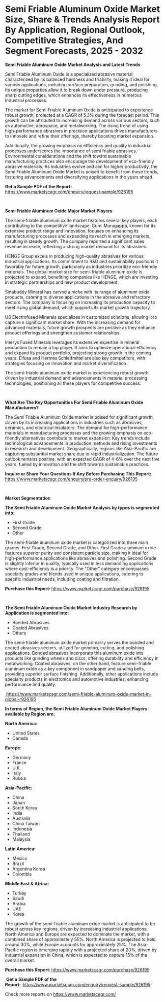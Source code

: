 <p><h1>Semi Friable Aluminum Oxide Market Size, Share & Trends Analysis Report By Application, Regional Outlook, Competitive Strategies, And Segment Forecasts, 2025 - 2032</h1></p><p><strong>Semi Friable Aluminum Oxide Market Analysis and Latest Trends</strong></p>
<p><p>Semi Friable Aluminum Oxide is a specialized abrasive material characterized by its balanced hardness and friability, making it ideal for various applications, including surface preparation, grinding, and polishing. Its unique properties allow it to break down under pressure, producing sharp cutting edges, which enhances its effectiveness in numerous industrial processes.</p><p>The market for Semi Friable Aluminum Oxide is anticipated to experience robust growth, projected at a CAGR of 5.3% during the forecast period. This growth can be attributed to increasing demand across various sectors, such as automotive, aerospace, and metalworking. The rising trend of using high-performance abrasives in precision applications drives manufacturers to innovate and refine their offerings, thereby boosting market expansion.</p><p>Additionally, the growing emphasis on efficiency and quality in industrial processes underscores the importance of semi friable abrasives. Environmental considerations and the shift toward sustainable manufacturing practices also encourage the development of eco-friendly abrasive materials. As industries evolve and aim for higher productivity, the Semi Friable Aluminum Oxide Market is poised to benefit from these trends, fostering advancements and diversifying applications in the years ahead.</p></p>
<p><strong>Get a Sample PDF of the Report:&nbsp;</strong> <a href="https://www.marketscagr.com/enquiry/request-sample/926195?utm_campaign=3188&utm_medium=2&utm_source=Github&utm_content=ia&utm_term=24032025&utm_id=semi-friable-aluminum-oxide">https://www.marketscagr.com/enquiry/request-sample/926195</a></p>
<p>&nbsp;</p>
<p><strong>Semi Friable Aluminum Oxide Major Market Players</strong></p>
<p><p>The semi-friable aluminum oxide market features several key players, each contributing to the competitive landscape. Cumi Murugappa, known for its extensive product range and innovation, focuses on enhancing its manufacturing processes and expanding its reach in emerging markets, resulting in steady growth. The company reported a significant sales revenue increase, reflecting a strong market demand for its abrasives.</p><p>HENGE Group excels in producing high-quality abrasives for various industrial applications. Its commitment to R&D and sustainability positions it favorably for future growth, particularly as industries prioritize eco-friendly materials. The global market size for semi-friable aluminum oxide is projected to expand, benefiting companies like HENGE, which are investing in strategic partnerships and new product development.</p><p>Sinabuddy Mineral has carved a niche with its range of aluminum oxide products, catering to diverse applications in the abrasive and refractory sectors. The company is focusing on increasing its production capacity to meet rising global demand, which supports its market growth trajectory. </p><p>US Electrofused Minerals specializes in customized solutions, allowing it to capture a significant market share. With the increasing demand for advanced materials, future growth prospects are positive as they enhance product offerings and strengthen customer relationships.</p><p>Imerys Fused Minerals leverages its extensive expertise in mineral production to remain a top player. It aims to optimize operational efficiency and expand its product portfolio, projecting strong growth in the coming years. Elfusa and Hermes Schleifmittel are also key competitors, with strategies focusing on innovation and market diversification.</p><p>The semi-friable aluminum oxide market is experiencing robust growth, driven by industrial demand and advancements in material processing technologies, positioning all these players for competitive success.</p></p>
<p>&nbsp;</p>
<p><strong>What Are The Key Opportunities For Semi Friable Aluminum Oxide Manufacturers?</strong></p>
<p><p>The Semi Friable Aluminum Oxide market is poised for significant growth, driven by its increasing applications in industries such as abrasives, ceramics, and electrical insulators. The demand for high-performance materials in manufacturing processes and the growing emphasis on eco-friendly alternatives contribute to market expansion. Key trends include technological advancements in production methods and rising investments in research and development. Geographically, regions like Asia-Pacific are capturing substantial market share due to rapid industrialization. The future outlook remains positive, with an expected CAGR of 4-6% over the next five years, fueled by innovation and the shift towards sustainable practices.</p></p>
<p><strong>Inquire or Share Your Questions If Any Before Purchasing This Report:</strong> <a href="https://www.marketscagr.com/enquiry/pre-order-enquiry/926195?utm_campaign=3188&utm_medium=2&utm_source=Github&utm_content=ia&utm_term=24032025&utm_id=semi-friable-aluminum-oxide">https://www.marketscagr.com/enquiry/pre-order-enquiry/926195</a></p>
<p>&nbsp;</p>
<p><strong>Market Segmentation</strong></p>
<p><strong>The Semi Friable Aluminum Oxide Market Analysis by types is segmented into:</strong></p>
<p><ul><li>First Grade</li><li>Second Grade</li><li>Other</li></ul></p>
<p><p>The semi-friable aluminum oxide market is categorized into three main grades: First Grade, Second Grade, and Other. First Grade aluminum oxide features superior purity and consistent particle size, making it ideal for high-performance applications like abrasives and polishing. Second Grade is slightly inferior in quality, typically used in less demanding applications where cost-efficiency is a priority. The "Other" category encompasses specialty grades and blends used in unique applications, catering to specific industrial needs, including coating and filtration.</p></p>
<p><strong>Purchase this Report:&nbsp;</strong><a href="https://www.marketscagr.com/purchase/926195?utm_campaign=3188&utm_medium=2&utm_source=Github&utm_content=ia&utm_term=24032025&utm_id=semi-friable-aluminum-oxide">https://www.marketscagr.com/purchase/926195</a></p>
<p>&nbsp;</p>
<p><strong>The Semi Friable Aluminum Oxide Market Industry Research by Application is segmented into:</strong></p>
<p><ul><li>Bonded Abrasives</li><li>Coated Abrasives</li><li>Others</li></ul></p>
<p><p>The semi-friable aluminum oxide market primarily serves the bonded and coated abrasives sectors, utilized for grinding, cutting, and polishing applications. Bonded abrasives incorporate this aluminum oxide into products like grinding wheels and discs, offering durability and efficiency in metalworking. Coated abrasives, on the other hand, feature semi-friable aluminum oxide as a key component in sandpaper and sanding belts, providing superior surface finishing. Additionally, other applications include specialty products in electronics and automotive industries, enhancing performance and quality.</p></p>
<p><a href="https://www.marketscagr.com/semi-friable-aluminum-oxide-market-in-global-r926195?utm_campaign=3188&utm_medium=2&utm_source=Github&utm_content=ia&utm_term=24032025&utm_id=semi-friable-aluminum-oxide">&nbsp;https://www.marketscagr.com/semi-friable-aluminum-oxide-market-in-global-r926195</a></p>
<p><strong>In terms of Region, the Semi Friable Aluminum Oxide Market Players available by Region are:</strong></p>
<p>
    <p> <strong> North America: </strong>
        <ul>
            <li>United States</li>
            <li>Canada</li>
        </ul>
        </p> 
    <p> <strong> Europe: </strong>
        <ul>
            <li>Germany</li>
            <li>France</li>
            <li>U.K.</li>
            <li>Italy</li>
            <li>Russia</li>
        </ul>
        </p> 
    <p> <strong> Asia-Pacific: </strong>
        <ul>
            <li>China</li>
            <li>Japan</li>
            <li>South Korea</li>
            <li>India</li>
            <li>Australia</li>
            <li>China Taiwan</li>
            <li>Indonesia</li>
            <li>Thailand</li>
            <li>Malaysia</li>
        </ul>
        </p> 
    <p> <strong> Latin America: </strong>
        <ul>
            <li>Mexico</li>
            <li>Brazil</li>
            <li>Argentina Korea</li>
            <li>Colombia</li>
        </ul>
        </p> 
    <p> <strong> Middle East & Africa: </strong>
        <ul>
            <li>Turkey</li>
            <li>Saudi</li>
            <li>Arabia</li>
            <li>UAE</li>
            <li>Korea</li>
        </ul>
    </p>
    </p>
<p><p>The growth of the semi-friable aluminum oxide market is anticipated to be robust across key regions, driven by increasing industrial applications. North America and Europe are expected to dominate the market, with a combined share of approximately 55%. North America is projected to hold around 30%, while Europe accounts for approximately 25%. The Asia-Pacific region is emerging rapidly with a projected share of 20%, driven by industrial expansion in China, which is expected to capture 15% of the overall market.</p></p>
<p><strong>Purchase this Report: </strong><a href="https://www.marketscagr.com/purchase/926195?utm_campaign=3188&utm_medium=2&utm_source=Github&utm_content=ia&utm_term=24032025&utm_id=semi-friable-aluminum-oxide">https://www.marketscagr.com/purchase/926195</a></p>
<p>&nbsp;<strong>Get a Sample PDF of the Report:&nbsp;&nbsp;</strong><a href="https://www.marketscagr.com/enquiry/request-sample/926195?utm_campaign=3188&utm_medium=2&utm_source=Github&utm_content=ia&utm_term=24032025&utm_id=semi-friable-aluminum-oxide">https://www.marketscagr.com/enquiry/request-sample/926195</a></p>
<p><strong></strong></p>
<p>Check more reports on <a href="https://www.marketscagr.com/?utm_campaign=3188&utm_medium=2&utm_source=Github&utm_content=ia&utm_term=24032025&utm_id=semi-friable-aluminum-oxide">https://www.marketscagr.com/</a></p>